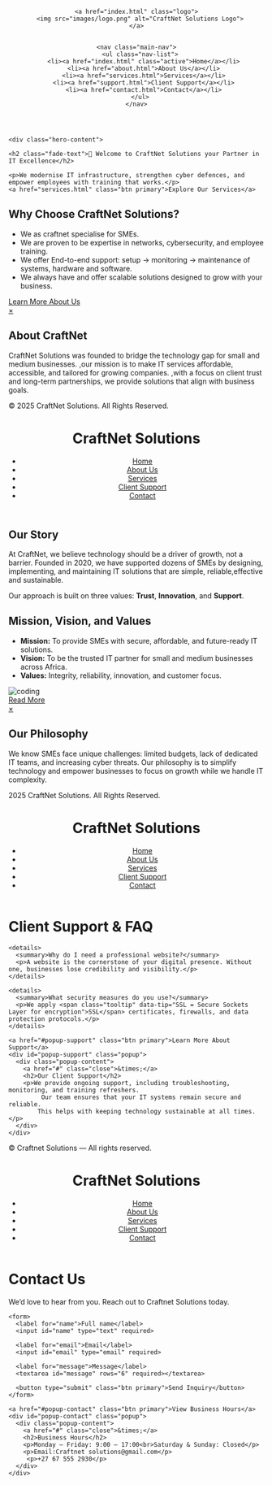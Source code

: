 
<html lang="en">
<head>
  <meta charset="UTF-8">
  <meta name="viewport" content="width=device-width, initial-scale=1.0">
  <title>CraftNet Solutions | Home</title>
  <link rel="stylesheet" href="style.css">
</head>
<body>
 
<header class="site-header">
  <div class="container header-inner">
    
    <a href="index.html" class="logo">
      <img src="images/logo.png" alt="CraftNet Solutions Logo">
    </a>

    
    <nav class="main-nav">
      <ul class="nav-list">
        <li><a href="index.html" class="active">Home</a></li>
        <li><a href="about.html">About Us</a></li>
        <li><a href="services.html">Services</a></li>
        <li><a href="support.html">Client Support</a></li>
        <li><a href="contact.html">Contact</a></li>
      </ul>
    </nav>
  </div>
</header>


  <section class="hero">
    
    <div class="hero-content">

    <h2 class="fade-text">📢 Welcome to CraftNet Solutions your Partner in IT Excellence</h2>
    
    <p>We modernise IT infrastructure, strengthen cyber defences, and empower employees with training that works.</p>
    <a href="services.html" class="btn primary">Explore Our Services</a>
  </div>
</section>

      

  <section class="container">
    <h2>Why Choose CraftNet Solutions?</h2>
    <ul>
      <li>We as craftnet specialise for <span class="tooltip" data-tip="Small and Medium Enterprises">SMEs</span>.</li>
      <li> We are proven to be expertise in networks, cybersecurity, and employee training.</li>
      <li> We offer End-to-end support: setup → monitoring → maintenance of systems, hardware and software.</li>
      <li>We always have and offer scalable solutions designed to grow with your business.</li>
    </ul>
    <a href="#about-popup" class="btn primary">Learn More About Us</a>
  </section>


  <div id="about-popup" class="popup">
    <div class="popup-content">
      <a href="#" class="close">&times;</a>
      <h2>About CraftNet</h2>
      <p>CraftNet Solutions was founded to bridge the technology gap for small and medium businesses. 
        ,our mission is to make IT services affordable, accessible, and tailored for growing companies. 
        ,with a focus on client trust and long-term partnerships, we provide solutions that align with business goals.</p>
    </div>
  </div>


  <footer class="site-footer">
    <p>&copy; 2025 CraftNet Solutions. All Rights Reserved.</p>
  </footer>
</body>
</html>


<html lang="en">
<head>
  <meta charset="UTF-8">
  <meta name="viewport" content="width=device-width, initial-scale=1.0">
  <title>CraftNet Solutions | About Us</title>
  <link rel="stylesheet" href="style.css">
</head>
<body>
  <header class="site-header">
    <div class="container header-inner">
      <h1 class="logo">CraftNet Solutions</h1>
      <nav class="main-nav">
        <ul class="nav-list">
          <li><a href="index.html">Home</a></li>
          <li><a href="about.html" class="active">About Us</a></li>
          <li><a href="services.html">Services</a></li>
          <li><a href="support.html">Client Support</a></li>
          <li><a href="contact.html">Contact</a></li>
        </ul>
      </nav>
    </div>
  </header>

  <section class="container">
    <h2>Our Story</h2>
    <p>At CraftNet, we believe technology should be a driver of growth, not a barrier.
       Founded in 2020, we have supported dozens of SMEs by designing, implementing, and maintaining IT solutions that are simple, reliable,effective and sustainable.</p>
    <p>Our approach is built on three values: <strong>Trust</strong>, <strong>Innovation</strong>, and <strong>Support</strong>.</p>
  </section>

  <section class="container">
  <h2>Mission, Vision, and Values</h2>
  <div class="content-wrapper">
    <ul>
      <li><strong>Mission:</strong> To provide SMEs with secure, affordable, and future-ready IT solutions.</li>
      <li><strong>Vision:</strong> To be the trusted IT partner for small and medium businesses across Africa.</li>
      <li><strong>Values:</strong> Integrity, reliability, innovation, and customer focus.</li>
    </ul>
    <img src="images/coding website.jpg" alt="coding" class="side-image">
  </div>
  <a href="#vision-popup" class="btn primary">Read More</a>
</section>

<div id="vision-popup" class="popup">
  <div class="popup-content">
    <a href="#" class="close">&times;</a>
    <h2>Our Philosophy</h2>
          <p>We know SMEs face unique challenges: limited budgets, lack of dedicated IT teams, and increasing cyber threats. Our philosophy is to simplify technology and empower businesses to focus on growth while we handle IT complexity.</p>
  </div>
</div>


  <footer class="site-footer">
    <p> 2025 CraftNet Solutions. All Rights Reserved.</p>
  </footer>
</body>
</html>


<html lang="en">
<head>
  <meta charset="UTF-8">
  <meta name="viewport" content="width=device-width, initial-scale=1.0">
  <title>Client Support — Craftnet Solutions</title>
  <meta name="description" content="Find support and answers to common client questions at Craftnet Solutions.">
  <link rel="stylesheet" href="style.css">
</head>
<body>
  <header class="site-header">
    <div class="container header-inner">
      <h1 class="logo">CraftNet Solutions</h1>
      <nav class="main-nav">
        <ul class="nav-list">
          <li><a href="index.html">Home</a></li>
          <li><a href="about.html">About Us</a></li>
          <li><a href="services.html">Services</a></li>
          <li><a href="support.html" class="active">Client Support</a></li>
          <li><a href="contact.html">Contact</a></li>
        </ul>
      </nav>
    </div>
  </header>

  <main class="container">
    <h1>Client Support & FAQ</h1>

    <details>
      <summary>Why do I need a professional website?</summary>
      <p>A website is the cornerstone of your digital presence. Without one, businesses lose credibility and visibility.</p>
    </details>

    <details>
      <summary>What security measures do you use?</summary>
      <p>We apply <span class="tooltip" data-tip="SSL = Secure Sockets Layer for encryption">SSL</span> certificates, firewalls, and data protection protocols.</p>
    </details>

    <a href="#popup-support" class="btn primary">Learn More About Support</a>
    <div id="popup-support" class="popup">
      <div class="popup-content">
        <a href="#" class="close">&times;</a>
        <h2>Our Client Support</h2>
        <p>We provide ongoing support, including troubleshooting, monitoring, and training refreshers.
             Our team ensures that your IT systems remain secure and reliable.
            This helps with keeping technology sustainable at all times.</p>
      </div>
    </div>
  </main>

  <footer class="site-footer">
    <div class="container footer-inner">
      <p>&copy; <span id="year"></span> Craftnet Solutions — All rights reserved.</p>
    </div>
  </footer>
  <script>document.getElementById('year').textContent = new Date().getFullYear();</script>
</body>
</html>


<html lang="en">
<head>
  <meta charset="UTF-8">
  <meta name="viewport" content="width=device-width, initial-scale=1.0">
  <title>Contact Us — Craftnet Solutions</title>
  <meta name="description" content="Contact Craftnet Solutions for IT services including network upgrades, security enhancements, and staff training.">
  <link rel="stylesheet" href="style.css">
</head>
<body>
  <header class="site-header">
    <div class="container header-inner">
      <h1 class="logo">CraftNet Solutions</h1>
      <nav class="main-nav">
        <ul class="nav-list">
          <li><a href="index.html">Home</a></li>
          <li><a href="about.html">About Us</a></li>
          <li><a href="services.html">Services</a></li>
          <li><a href="support.html">Client Support</a></li>
          <li><a href="contact.html" class="active">Contact</a></li>
        </ul>
      </nav>
    </div>
  </header>

  <main class="container">
    <h1>Contact Us</h1>
    <p>We’d love to hear from you. Reach out to Craftnet Solutions today.</p>

    <form>
      <label for="name">Full name</label>
      <input id="name" type="text" required>

      <label for="email">Email</label>                  
      <input id="email" type="email" required>

      <label for="message">Message</label>
      <textarea id="message" rows="6" required></textarea>

      <button type="submit" class="btn primary">Send Inquiry</button>
    </form>

    <a href="#popup-contact" class="btn primary">View Business Hours</a>
    <div id="popup-contact" class="popup">
      <div class="popup-content">
        <a href="#" class="close">&times;</a>
        <h2>Business Hours</h2>
        <p>Monday – Friday: 9:00 – 17:00<br>Saturday & Sunday: Closed</p>
        <p>Email:Craftnet solutions@gmail.com</p>
         <p>+27 67 555 2930</p>
      </div>
    </div>


